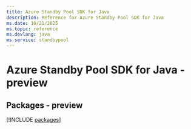 ```yaml
---
title: Azure Standby Pool SDK for Java
description: Reference for Azure Standby Pool SDK for Java
ms.date: 10/21/2025
ms.topic: reference
ms.devlang: java
ms.service: standbypool
---
```

# Azure Standby Pool SDK for Java - preview
## Packages - preview
[!INCLUDE [packages](standby-pool-index.md)]